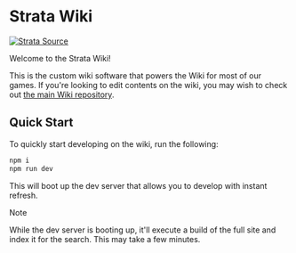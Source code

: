 # Strata Wiki

[![Strata Source](https://branding.stratasource.org/i/strata/logo/ondark/color.svg)](https://stratasource.org)

Welcome to the Strata Wiki!

This is the custom wiki software that powers the Wiki for most of our games. If you're looking to edit contents on the wiki, you may wish to check out [the main Wiki repository](https://github.com/StrataSource/wiki/).

## Quick Start

To quickly start developing on the wiki, run the following:

```bash
npm i
npm run dev
```

This will boot up the dev server that allows you to develop with instant refresh.

> [!NOTE]  
> While the dev server is booting up, it'll execute a build of the full site and index it for the search. This may take a few minutes.
